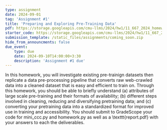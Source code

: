 ```yaml
---
type: assignment
date: 2024-09-01
tag: 'Assignment #1'
title: 'Preparing and Exploring Pre-Training Data'
pdf: https://storage.googleapis.com/cmu-llms/2024/hw1/11_667_2024_homework1_startercoder_revision1.zip
starter_code: https://storage.googleapis.com/cmu-llms/2024/hw1/11_667_2024_homework1_startercoder_revision1.zip
submission_template: /static_files/assignments/coming_soon.zip
hide_from_announcments: false
due_event: 
    type: due
    date: 2024-09-10T14:00:00+3:30
    description: 'Assignment #1 due'
---
```


In this homework, you will investigate existing pre-trainign datasets then replicate a data pre-processing pipeline that converts raw web-crawled data into a cleaned dataset that is easy and efficient to train on.
Through this homework, you should be able to briefly understand (a) attributes of large scale pre-training and their formats of availability; (b) different steps involved in cleaning, reducing and diversifying pretraining data; and (c) converting your pretraining data into a standardized format for improved use in training and accessibility.
You should submit to GradeScope your code for mini_ccc.py and homework.py as well as a \texttt{report.pdf} with your answers to each the deliverables.
